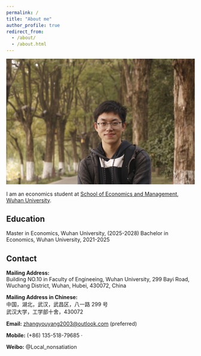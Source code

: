```yaml
---
permalink: /
title: "About me"
author_profile: true
redirect_from: 
  - /about/
  - /about.html
---
```


![Editing a markdown file for a talk](/images/profile.png)

I am an economics student at [School of Economics and Management](https://ems.whu.edu.cn/English.htm), [Wuhan University](https://en.whu.edu.cn/).

Education
------

Master in Economics, Wuhan University, (2025-2028)
Bachelor in Economics, Wuhan University, 2021-2025

Contact
------

**Mailing Address:**  
Building NO.10 in Faculty of Engineeing, Wuhan University, 299 Bayi Road, Wuchang District, Wuhan, Hubei, 430072, China  

**Mailing Address in Chinese:**  
中国，湖北，武汉，武昌区，八一路 299 号  
武汉大学，工学部十舍，430072  

**Email:** zhangyouyang2003@outlook.com (preferred)  

**Mobile:** (+86) 135-518-79685 ·  

**Weibo:** @Local_nonsatiation  
